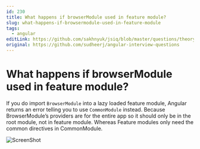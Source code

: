 ```yaml
---
id: 230
title: What happens if browserModule used in feature module?
slug: what-happens-if-browsermodule-used-in-feature-module
tags:
  - angular
editLink: https://github.com/sakhnyuk/jsiq/blob/master/questions/theory/angular/230.md
original: https://github.com/sudheerj/angular-interview-questions
---
```


# What happens if browserModule used in feature module?

If you do import `BrowserModule` into a lazy loaded feature module, Angular returns an error telling you to use `CommonModule` instead. Because BrowserModule’s providers are for the entire app so it should only be in the root module, not in feature module. Whereas Feature modules only need the common directives in CommonModule.

![ScreenShot](/questions/angular/230/230-1.gif)

